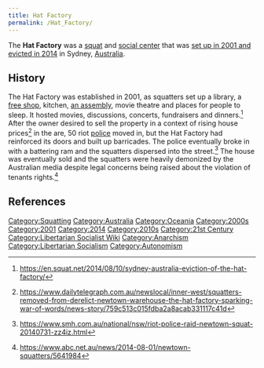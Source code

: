 ```yaml
---
title: Hat Factory
permalink: /Hat_Factory/
---
```


The **Hat Factory** was a [squat](List_of_Squats "wikilink") and [social
center](Social_Center "wikilink") that was [set up in 2001 and evicted
in 2014](Timeline_of_Libertarian_Socialism_in_Oceania "wikilink") in
Sydney, [Australia](Australia "wikilink").

## History

The Hat Factory was established in 2001, as squatters set up a library,
a [free shop](Free_Shop "wikilink"), kitchen, [an
assembly](Democratic_Assembly "wikilink"), movie theatre and places for
people to sleep. It hosted movies, discussions, concerts, fundraisers
and dinners.[^1] After the owner desired to sell the property in a
context of rising house prices[^2] in the are, 50 riot
[police](police "wikilink") moved in, but the Hat Factory had reinforced
its doors and built up barricades. The police eventually broke in with a
battering ram and the squatters dispersed into the street.[^3] The house
was eventually sold and the squatters were heavily demonized by the
Australian media despite legal concerns being raised about the violation
of tenants rights.[^4]

## References

<references />

[Category:Squatting](Category:Squatting "wikilink")
[Category:Australia](Category:Australia "wikilink")
[Category:Oceania](Category:Oceania "wikilink")
[Category:2000s](Category:2000s "wikilink")
[Category:2001](Category:2001 "wikilink")
[Category:2014](Category:2014 "wikilink")
[Category:2010s](Category:2010s "wikilink") [Category:21st
Century](Category:21st_Century "wikilink") [Category:Libertarian
Socialist Wiki](Category:Libertarian_Socialist_Wiki "wikilink")
[Category:Anarchism](Category:Anarchism "wikilink")
[Category:Libertarian
Socialism](Category:Libertarian_Socialism "wikilink")
[Category:Autonomism](Category:Autonomism "wikilink")

[^1]: <https://en.squat.net/2014/08/10/sydney-australia-eviction-of-the-hat-factory/>

[^2]: <https://www.dailytelegraph.com.au/newslocal/inner-west/squatters-removed-from-derelict-newtown-warehouse-the-hat-factory-sparking-war-of-words/news-story/759c513c015fdba2a8acab331117c41d>

[^3]: <https://www.smh.com.au/national/nsw/riot-police-raid-newtown-squat-20140731-zz4iz.html>

[^4]: <https://www.abc.net.au/news/2014-08-01/newtown-squatters/5641984>